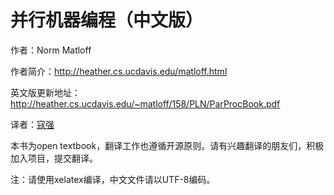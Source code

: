 并行机器编程（中文版）
========

作者：Norm Matloff

作者简介：http://heather.cs.ucdavis.edu/matloff.html

英文版更新地址：http://heather.cs.ucdavis.edu/~matloff/158/PLN/ParProcBook.pdf

译者：[寇强](http://www.weibo.com/thirdwing)

本书为open textbook，翻译工作也遵循开源原则。请有兴趣翻译的朋友们，积极加入项目，提交翻译。

注：请使用xelatex编译，中文文件请以UTF-8编码。
